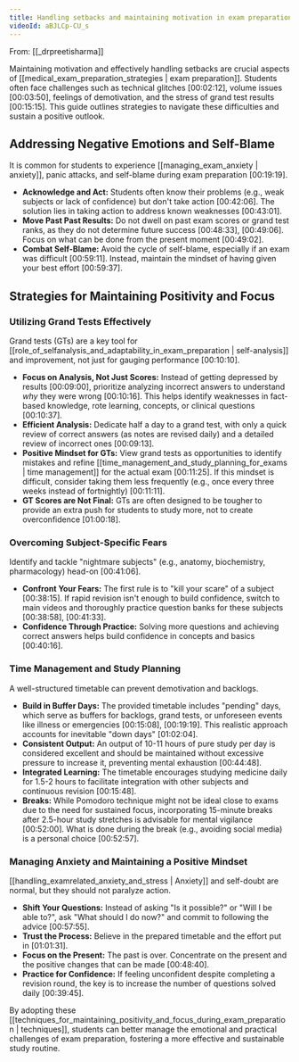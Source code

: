 ```yaml
---
title: Handling setbacks and maintaining motivation in exam preparation
videoId: aBJLCp-CU_s
---
```


From: [[_drpreetisharma]] <br/> 

Maintaining motivation and effectively handling setbacks are crucial aspects of [[medical_exam_preparation_strategies | exam preparation]]. Students often face challenges such as technical glitches <a class="yt-timestamp" data-t="00:02:12">[00:02:12]</a>, volume issues <a class="yt-timestamp" data-t="00:03:50">[00:03:50]</a>, feelings of demotivation, and the stress of grand test results <a class="yt-timestamp" data-t="00:15:15">[00:15:15]</a>. This guide outlines strategies to navigate these difficulties and sustain a positive outlook.

## Addressing Negative Emotions and Self-Blame

It is common for students to experience [[managing_exam_anxiety | anxiety]], panic attacks, and self-blame during exam preparation <a class="yt-timestamp" data-t="00:19:19">[00:19:19]</a>.
*   **Acknowledge and Act:** Students often know their problems (e.g., weak subjects or lack of confidence) but don't take action <a class="yt-timestamp" data-t="00:42:06">[00:42:06]</a>. The solution lies in taking action to address known weaknesses <a class="yt-timestamp" data-t="00:43:01">[00:43:01]</a>.
*   **Move Past Past Results:** Do not dwell on past exam scores or grand test ranks, as they do not determine future success <a class="yt-timestamp" data-t="00:48:33">[00:48:33]</a>, <a class="yt-timestamp" data-t="00:49:06">[00:49:06]</a>. Focus on what can be done from the present moment <a class="yt-timestamp" data-t="00:49:02">[00:49:02]</a>.
*   **Combat Self-Blame:** Avoid the cycle of self-blame, especially if an exam was difficult <a class="yt-timestamp" data-t="00:59:11">[00:59:11]</a>. Instead, maintain the mindset of having given your best effort <a class="yt-timestamp" data-t="00:59:37">[00:59:37]</a>.

## Strategies for Maintaining Positivity and Focus

### Utilizing Grand Tests Effectively
Grand tests (GTs) are a key tool for [[role_of_selfanalysis_and_adaptability_in_exam_preparation | self-analysis]] and improvement, not just for gauging performance <a class="yt-timestamp" data-t="00:10:10">[00:10:10]</a>.
*   **Focus on Analysis, Not Just Scores:** Instead of getting depressed by results <a class="yt-timestamp" data-t="00:09:00">[00:09:00]</a>, prioritize analyzing incorrect answers to understand *why* they were wrong <a class="yt-timestamp" data-t="00:10:16">[00:10:16]</a>. This helps identify weaknesses in fact-based knowledge, rote learning, concepts, or clinical questions <a class="yt-timestamp" data-t="00:10:37">[00:10:37]</a>.
*   **Efficient Analysis:** Dedicate half a day to a grand test, with only a quick review of correct answers (as notes are revised daily) and a detailed review of incorrect ones <a class="yt-timestamp" data-t="00:09:13">[00:09:13]</a>.
*   **Positive Mindset for GTs:** View grand tests as opportunities to identify mistakes and refine [[time_management_and_study_planning_for_exams | time management]] for the actual exam <a class="yt-timestamp" data-t="00:11:25">[00:11:25]</a>. If this mindset is difficult, consider taking them less frequently (e.g., once every three weeks instead of fortnightly) <a class="yt-timestamp" data-t="00:11:11">[00:11:11]</a>.
*   **GT Scores are Not Final:** GTs are often designed to be tougher to provide an extra push for students to study more, not to create overconfidence <a class="yt-timestamp" data-t="01:00:18">[01:00:18]</a>.

### Overcoming Subject-Specific Fears
Identify and tackle "nightmare subjects" (e.g., anatomy, biochemistry, pharmacology) head-on <a class="yt-timestamp" data-t="00:41:06">[00:41:06]</a>.
*   **Confront Your Fears:** The first rule is to "kill your scare" of a subject <a class="yt-timestamp" data-t="00:38:15">[00:38:15]</a>. If rapid revision isn't enough to build confidence, switch to main videos and thoroughly practice question banks for these subjects <a class="yt-timestamp" data-t="00:38:58">[00:38:58]</a>, <a class="yt-timestamp" data-t="00:41:33">[00:41:33]</a>.
*   **Confidence Through Practice:** Solving more questions and achieving correct answers helps build confidence in concepts and basics <a class="yt-timestamp" data-t="00:40:16">[00:40:16]</a>.

### Time Management and Study Planning
A well-structured timetable can prevent demotivation and backlogs.
*   **Build in Buffer Days:** The provided timetable includes "pending" days, which serve as buffers for backlogs, grand tests, or unforeseen events like illness or emergencies <a class="yt-timestamp" data-t="00:15:08">[00:15:08]</a>, <a class="yt-timestamp" data-t="00:19:19">[00:19:19]</a>. This realistic approach accounts for inevitable "down days" <a class="yt-timestamp" data-t="01:02:04">[01:02:04]</a>.
*   **Consistent Output:** An output of 10-11 hours of pure study per day is considered excellent and should be maintained without excessive pressure to increase it, preventing mental exhaustion <a class="yt-timestamp" data-t="00:44:48">[00:44:48]</a>.
*   **Integrated Learning:** The timetable encourages studying medicine daily for 1.5-2 hours to facilitate integration with other subjects and continuous revision <a class="yt-timestamp" data-t="00:15:48">[00:15:48]</a>.
*   **Breaks:** While Pomodoro technique might not be ideal close to exams due to the need for sustained focus, incorporating 15-minute breaks after 2.5-hour study stretches is advisable for mental vigilance <a class="yt-timestamp" data-t="00:52:00">[00:52:00]</a>. What is done during the break (e.g., avoiding social media) is a personal choice <a class="yt-timestamp" data-t="00:52:57">[00:52:57]</a>.

### Managing Anxiety and Maintaining a Positive Mindset
[[handling_examrelated_anxiety_and_stress | Anxiety]] and self-doubt are normal, but they should not paralyze action.
*   **Shift Your Questions:** Instead of asking "Is it possible?" or "Will I be able to?", ask "What should I do now?" and commit to following the advice <a class="yt-timestamp" data-t="00:57:55">[00:57:55]</a>.
*   **Trust the Process:** Believe in the prepared timetable and the effort put in <a class="yt-timestamp" data-t="01:01:31">[01:01:31]</a>.
*   **Focus on the Present:** The past is over. Concentrate on the present and the positive changes that can be made <a class="yt-timestamp" data-t="00:48:40">[00:48:40]</a>.
*   **Practice for Confidence:** If feeling unconfident despite completing a revision round, the key is to increase the number of questions solved daily <a class="yt-timestamp" data-t="00:39:45">[00:39:45]</a>.

By adopting these [[techniques_for_maintaining_positivity_and_focus_during_exam_preparation | techniques]], students can better manage the emotional and practical challenges of exam preparation, fostering a more effective and sustainable study routine.